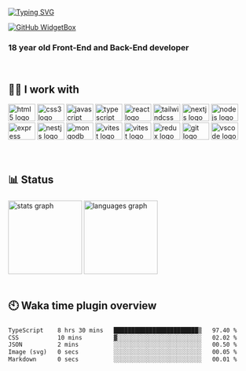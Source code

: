 [![Typing SVG](https://readme-typing-svg.demolab.com?font=Fira+Code&pause=1000&width=435&height=30&lines=Welcome+to+my+Github+page)](https://git.io/typing-svg)

[![GitHub WidgetBox](https://github-widgetbox.vercel.app/api/profile?username=amirhosseinbanaei&data=followers,repositories,stars,commits&theme=darkmode&width=350)](https://github.com/Jurredr/github-widgetbox)

<h3 align="left">18 year old Front-End and Back-End developer</h3>

<br clear="both">

###

<h2 align="left">🧑‍💻 I work with</h2>


<div align="left">
  <img src="https://cdn.jsdelivr.net/gh/devicons/devicon/icons/html5/html5-original.svg" height="35" width="55" alt="html5 logo"  />
  <img src="https://cdn.jsdelivr.net/gh/devicons/devicon/icons/css3/css3-original.svg" height="35" width="55" alt="css3 logo"  />
  <img src="https://cdn.jsdelivr.net/gh/devicons/devicon/icons/javascript/javascript-original.svg" height="35" width="55" alt="javascript logo"  />
  <img src="https://cdn.jsdelivr.net/gh/devicons/devicon@latest/icons/typescript/typescript-original.svg" height="35" width="55" alt="typescript logo"  />
  <img src="https://cdn.jsdelivr.net/gh/devicons/devicon/icons/react/react-original.svg" height="35" width="55" alt="react logo"  />
  <img src="https://cdn.jsdelivr.net/gh/devicons/devicon@latest/icons/tailwindcss/tailwindcss-original.svg" height="35" width="55" alt="tailwindcss logo"  />
  <img src="https://cdn.jsdelivr.net/gh/devicons/devicon/icons/nextjs/nextjs-original.svg" height="35" width="55" alt="nextjs logo"  />
  <img src="https://cdn.jsdelivr.net/gh/devicons/devicon/icons/nodejs/nodejs-original.svg" height="35" width="55" alt="nodejs logo"  />
  <img src="https://cdn.jsdelivr.net/gh/devicons/devicon/icons/express/express-original.svg" height="35" width="55" alt="express logo"  />
  <img src="https://cdn.jsdelivr.net/gh/devicons/devicon@latest/icons/nestjs/nestjs-original.svg" height="35" width="55" alt="nestjs logo"  />
  <img src="https://cdn.jsdelivr.net/gh/devicons/devicon/icons/mongodb/mongodb-original.svg" height="35" width="55" alt="mongodb logo"  />
<!--   <img src="https://cdn.jsdelivr.net/gh/devicons/devicon/icons/nginx/nginx-original.svg" height="35" width="55" alt="nginx logo"  /> -->
<!--   <img src="https://cdn.jsdelivr.net/gh/devicons/devicon/icons/redis/redis-original.svg" height="35" width="55" alt="redis logo"  /> -->
  <img src="https://cdn.jsdelivr.net/gh/devicons/devicon@latest/icons/vitest/vitest-original.svg" height="35" width="55" alt="vitest logo"  />
  <img src="https://cdn.jsdelivr.net/gh/devicons/devicon@latest/icons/vitejs/vitejs-original.svg" height="35" width="55" alt="vitest logo"  />
  <img src="https://cdn.jsdelivr.net/gh/devicons/devicon/icons/redux/redux-original.svg" height="35" width="55" alt="redux logo"  />
  <img src="https://cdn.jsdelivr.net/gh/devicons/devicon/icons/git/git-original.svg" height="35" width="55" alt="git logo"  />
  <img src="https://cdn.jsdelivr.net/gh/devicons/devicon/icons/vscode/vscode-original.svg" height="35" width="55" alt="vscode logo"  />
</div>

<br clear="both">

<!-- <h2 align="left">🔗 Social</h2>

###

<div align="left">
  <img src="https://raw.githubusercontent.com/maurodesouza/profile-readme-generator/master/src/assets/icons/social/gmail/default.svg" width="55" height="35" alt="gmail logo"  />
  <img src="https://raw.githubusercontent.com/maurodesouza/profile-readme-generator/master/src/assets/icons/social/linkedin/default.svg" width="55" height="35" alt="linkedin logo"  />
  <img src="https://raw.githubusercontent.com/maurodesouza/profile-readme-generator/master/src/assets/icons/social/youtube/default.svg" width="55" height="35" alt="youtube logo"  />
  <img src="https://raw.githubusercontent.com/maurodesouza/profile-readme-generator/master/src/assets/icons/social/instagram/default.svg" width="55" height="35" alt="instagram logo"  />
</div> -->

<br clear="both">

<h2 align="left">📊 Status</h2>

###

<div align="left">
  <img src="https://github-readme-stats.vercel.app/api?hide_title=true&hide_rank=false&show_icons=true&include_all_commits=false&count_private=false&disable_animations=false&theme=shades-of-purple&locale=en&hide_border=true&username=amirhosseinbanaei" height="150" alt="stats graph"  />
  <img src="https://github-readme-stats.vercel.app/api/top-langs?locale=en&hide_title=false&layout=compact&card_width=350&langs_count=6&theme=shades-of-purple&hide_border=true&username=amirhosseinbanaei" height="150" alt="languages graph"  />
</div>

<br clear="both">

###

<h2 align="left">🕙 Waka time plugin overview</h2>

###

<!--START_SECTION:waka-->

```txt
TypeScript    8 hrs 30 mins   ████████████████████████▒   97.40 %
CSS           10 mins         ▓░░░░░░░░░░░░░░░░░░░░░░░░   02.02 %
JSON          2 mins          ░░░░░░░░░░░░░░░░░░░░░░░░░   00.50 %
Image (svg)   0 secs          ░░░░░░░░░░░░░░░░░░░░░░░░░   00.05 %
Markdown      0 secs          ░░░░░░░░░░░░░░░░░░░░░░░░░   00.01 %
```

<!--END_SECTION:waka-->

<br clear="both">

###

<!-- h2 align="left">Youtube overview</h2> -->

<!-- BEGIN YOUTUBE-CARDS -->
<!-- [![Handy cheat sheet for mastering programming languages | over api website introduction](https://ytcards.demolab.com/?id=-XzQrmDB5Hs&title=Handy+cheat+sheet+for+mastering+programming+languages+%7C+over+api+website+introduction&lang=en&timestamp=1683141287&background_color=%230d1117&title_color=%23ffffff&stats_color=%23dedede&max_title_lines=1&width=250&border_radius=5 "Handy cheat sheet for mastering programming languages | over api website introduction")](https://www.youtube.com/watch?v=-XzQrmDB5Hs)
[![Introducing Import Cost Extension in VSCode: Know the Size of Your Imported Packages](https://ytcards.demolab.com/?id=nD84p_bt0YY&title=Introducing+Import+Cost+Extension+in+VSCode%3A+Know+the+Size+of+Your+Imported+Packages&lang=en&timestamp=1682536509&background_color=%230d1117&title_color=%23ffffff&stats_color=%23dedede&max_title_lines=1&width=250&border_radius=5 "Introducing Import Cost Extension in VSCode: Know the Size of Your Imported Packages")](https://www.youtube.com/watch?v=nD84p_bt0YY)
[![How to Open Programs with HTML Button | Easy Step-by-Step Tutorial](https://ytcards.demolab.com/?id=Glx2UkqEgjM&title=How+to+Open+Programs+with+HTML+Button+%7C+Easy+Step-by-Step+Tutorial&lang=en&timestamp=1682201252&background_color=%230d1117&title_color=%23ffffff&stats_color=%23dedede&max_title_lines=1&width=250&border_radius=5 "How to Open Programs with HTML Button | Easy Step-by-Step Tutorial")](https://www.youtube.com/watch?v=Glx2UkqEgjM)
[![material icon theme vscode extension | material icon theme](https://ytcards.demolab.com/?id=p_lmSfrpGW8&title=material+icon+theme+vscode+extension+%7C+material+icon+theme&lang=en&timestamp=1681934423&background_color=%230d1117&title_color=%23ffffff&stats_color=%23dedede&max_title_lines=1&width=250&border_radius=5 "material icon theme vscode extension | material icon theme")](https://www.youtube.com/watch?v=p_lmSfrpGW8)
[![Creating Custom Component Styles in Tailwind CSS](https://ytcards.demolab.com/?id=9gjbf6KErRs&title=Creating+Custom+Component+Styles+in+Tailwind+CSS&lang=en&timestamp=1681587900&background_color=%230d1117&title_color=%23ffffff&stats_color=%23dedede&max_title_lines=1&width=250&border_radius=5 "Creating Custom Component Styles in Tailwind CSS")](https://www.youtube.com/watch?v=9gjbf6KErRs)
[![How to Create Password-Protected Zip Archives in Windows #shorts](https://ytcards.demolab.com/?id=_XXRvgTSNtE&title=How+to+Create+Password-Protected+Zip+Archives+in+Windows+%23shorts&lang=en&timestamp=1681501500&background_color=%230d1117&title_color=%23ffffff&stats_color=%23dedede&max_title_lines=1&width=250&border_radius=5 "How to Create Password-Protected Zip Archives in Windows #shorts")](https://www.youtube.com/watch?v=_XXRvgTSNtE) -->
<!-- END YOUTUBE-CARDS -->
